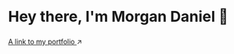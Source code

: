 
<h2 style = 'opacity: 1;margin-top: 15px;font-size: 30px;'>Hey there, I'm Morgan Daniel 👋</h2>

<a href="https://morgandaniel.dev">
  A link to my portfolio
</a> ↗️



<!--
**Morgs27/Morgs27** is a ✨ _special_ ✨ repository because its `README.md` (this file) appears on your GitHub profile.

Here are some ideas to get you started:

- 🔭 I’m currently working on ...
- 👯 I’m looking to collaborate on ...
- 🤔 I’m looking for help with ...
- 💬 Ask me about ...
- 📫 How to reach me: ...
- 😄 Pronouns: ...
- ⚡ Fun fact: ...
-->
